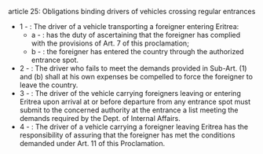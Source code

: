 article 25: Obligations binding drivers of vehicles crossing regular entrances

<ul>
			<li>1 - : The driver of a vehicle transporting a foreigner entering Eritrea:<ul>
						<li>a - : has the duty of ascertaining that the foreigner has complied with the provisions of Art. 7 of this proclamation;<ul>
						</ul></li>						<li>b - : the foreigner has entered the country through the authorized entrance spot.<ul>
						</ul></li>			</ul></li>			<li>2 - : The driver who fails to meet the demands provided in Sub-Art. (1) and (b) shall at his own expenses be compelled to force the foreigner to leave the country.<ul>
			</ul></li>			<li>3 - : The driver of the vehicle carrying foreigners leaving or entering Eritrea upon arrival at or before departure from any entrance spot must submit to the concerned authority at the entrance a list meeting the demands required by the Dept. of Internal Affairs.<ul>
			</ul></li>			<li>4 - : The driver of a vehicle carrying a foreigner leaving Eritrea has the responsibility of assuring that the foreigner has met the conditions demanded under Art. 11 of this Proclamation.<ul>
			</ul></li></ul>